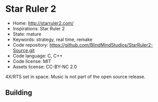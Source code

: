 # Star Ruler 2

- Home: http://starruler2.com/
- Inspirations: Star Ruler 2
- State: mature
- Keywords: strategy, real time, remake
- Code repository: https://github.com/BlindMindStudios/StarRuler2-Source.git
- Code language: C, C++
- Code license: MIT
- Assets license: CC-BY-NC 2.0

4X/RTS set in space.
Music is not part of the open source release.

## Building


